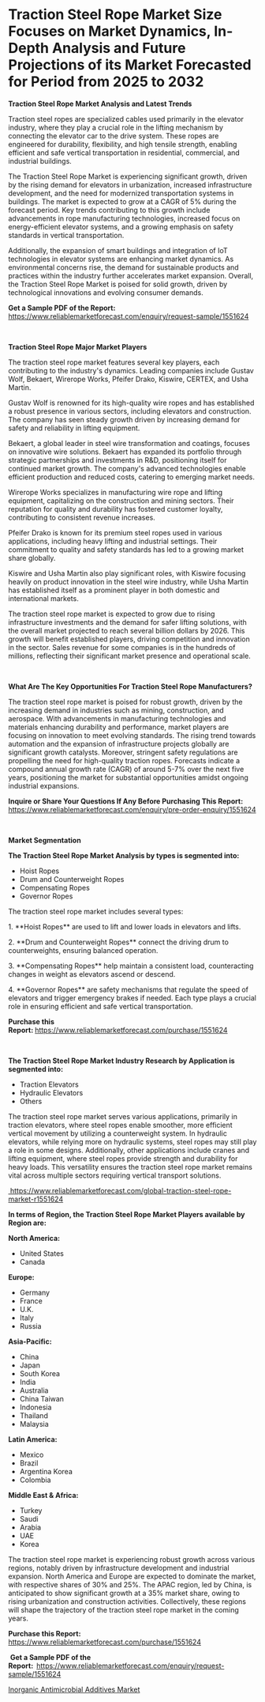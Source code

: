 <p><h1>Traction Steel Rope Market Size Focuses on Market Dynamics, In-Depth Analysis and Future Projections of its Market Forecasted for Period from 2025 to 2032</h1></p><p><strong>Traction Steel Rope Market Analysis and Latest Trends</strong></p>
<p><p>Traction steel ropes are specialized cables used primarily in the elevator industry, where they play a crucial role in the lifting mechanism by connecting the elevator car to the drive system. These ropes are engineered for durability, flexibility, and high tensile strength, enabling efficient and safe vertical transportation in residential, commercial, and industrial buildings.</p><p>The Traction Steel Rope Market is experiencing significant growth, driven by the rising demand for elevators in urbanization, increased infrastructure development, and the need for modernized transportation systems in buildings. The market is expected to grow at a CAGR of 5% during the forecast period. Key trends contributing to this growth include advancements in rope manufacturing technologies, increased focus on energy-efficient elevator systems, and a growing emphasis on safety standards in vertical transportation.</p><p>Additionally, the expansion of smart buildings and integration of IoT technologies in elevator systems are enhancing market dynamics. As environmental concerns rise, the demand for sustainable products and practices within the industry further accelerates market expansion. Overall, the Traction Steel Rope Market is poised for solid growth, driven by technological innovations and evolving consumer demands.</p></p>
<p><strong>Get a Sample PDF of the Report:&nbsp;</strong> <a href="https://www.reliablemarketforecast.com/enquiry/request-sample/1551624?utm_campaign=3194&utm_medium=2&utm_source=Github&utm_content=ia&utm_term=02042025&utm_id=traction-steel-rope">https://www.reliablemarketforecast.com/enquiry/request-sample/1551624</a></p>
<p>&nbsp;</p>
<p><strong>Traction Steel Rope Major Market Players</strong></p>
<p><p>The traction steel rope market features several key players, each contributing to the industry's dynamics. Leading companies include Gustav Wolf, Bekaert, Wirerope Works, Pfeifer Drako, Kiswire, CERTEX, and Usha Martin. </p><p>Gustav Wolf is renowned for its high-quality wire ropes and has established a robust presence in various sectors, including elevators and construction. The company has seen steady growth driven by increasing demand for safety and reliability in lifting equipment. </p><p>Bekaert, a global leader in steel wire transformation and coatings, focuses on innovative wire solutions. Bekaert has expanded its portfolio through strategic partnerships and investments in R&D, positioning itself for continued market growth. The company's advanced technologies enable efficient production and reduced costs, catering to emerging market needs.</p><p>Wirerope Works specializes in manufacturing wire rope and lifting equipment, capitalizing on the construction and mining sectors. Their reputation for quality and durability has fostered customer loyalty, contributing to consistent revenue increases.</p><p>Pfeifer Drako is known for its premium steel ropes used in various applications, including heavy lifting and industrial settings. Their commitment to quality and safety standards has led to a growing market share globally.</p><p>Kiswire and Usha Martin also play significant roles, with Kiswire focusing heavily on product innovation in the steel wire industry, while Usha Martin has established itself as a prominent player in both domestic and international markets.</p><p>The traction steel rope market is expected to grow due to rising infrastructure investments and the demand for safer lifting solutions, with the overall market projected to reach several billion dollars by 2026. This growth will benefit established players, driving competition and innovation in the sector. Sales revenue for some companies is in the hundreds of millions, reflecting their significant market presence and operational scale.</p></p>
<p>&nbsp;</p>
<p><strong>What Are The Key Opportunities For Traction Steel Rope Manufacturers?</strong></p>
<p><p>The traction steel rope market is poised for robust growth, driven by the increasing demand in industries such as mining, construction, and aerospace. With advancements in manufacturing technologies and materials enhancing durability and performance, market players are focusing on innovation to meet evolving standards. The rising trend towards automation and the expansion of infrastructure projects globally are significant growth catalysts. Moreover, stringent safety regulations are propelling the need for high-quality traction ropes. Forecasts indicate a compound annual growth rate (CAGR) of around 5-7% over the next five years, positioning the market for substantial opportunities amidst ongoing industrial expansions.</p></p>
<p><strong>Inquire or Share Your Questions If Any Before Purchasing This Report:</strong> <a href="https://www.reliablemarketforecast.com/enquiry/pre-order-enquiry/1551624?utm_campaign=3194&utm_medium=2&utm_source=Github&utm_content=ia&utm_term=02042025&utm_id=traction-steel-rope">https://www.reliablemarketforecast.com/enquiry/pre-order-enquiry/1551624</a></p>
<p>&nbsp;</p>
<p><strong>Market Segmentation</strong></p>
<p><strong>The Traction Steel Rope Market Analysis by types is segmented into:</strong></p>
<p><ul><li>Hoist Ropes</li><li>Drum and Counterweight Ropes</li><li>Compensating Ropes</li><li>Governor Ropes</li></ul></p>
<p><p>The traction steel rope market includes several types: </p><p>1. **Hoist Ropes** are used to lift and lower loads in elevators and lifts.</p><p>2. **Drum and Counterweight Ropes** connect the driving drum to counterweights, ensuring balanced operation. </p><p>3. **Compensating Ropes** help maintain a consistent load, counteracting changes in weight as elevators ascend or descend. </p><p>4. **Governor Ropes** are safety mechanisms that regulate the speed of elevators and trigger emergency brakes if needed. Each type plays a crucial role in ensuring efficient and safe vertical transportation.</p></p>
<p><strong>Purchase this Report:&nbsp;</strong><a href="https://www.reliablemarketforecast.com/purchase/1551624?utm_campaign=3194&utm_medium=2&utm_source=Github&utm_content=ia&utm_term=02042025&utm_id=traction-steel-rope">https://www.reliablemarketforecast.com/purchase/1551624</a></p>
<p>&nbsp;</p>
<p><strong>The Traction Steel Rope Market Industry Research by Application is segmented into:</strong></p>
<p><ul><li>Traction Elevators</li><li>Hydraulic Elevators</li><li>Others</li></ul></p>
<p><p>The traction steel rope market serves various applications, primarily in traction elevators, where steel ropes enable smoother, more efficient vertical movement by utilizing a counterweight system. In hydraulic elevators, while relying more on hydraulic systems, steel ropes may still play a role in some designs. Additionally, other applications include cranes and lifting equipment, where steel ropes provide strength and durability for heavy loads. This versatility ensures the traction steel rope market remains vital across multiple sectors requiring vertical transport solutions.</p></p>
<p><a href="https://www.reliablemarketforecast.com/global-traction-steel-rope-market-r1551624?utm_campaign=3194&utm_medium=2&utm_source=Github&utm_content=ia&utm_term=02042025&utm_id=traction-steel-rope">&nbsp;https://www.reliablemarketforecast.com/global-traction-steel-rope-market-r1551624</a></p>
<p><strong>In terms of Region, the Traction Steel Rope Market Players available by Region are:</strong></p>
<p>
    <p> <strong> North America: </strong>
        <ul>
            <li>United States</li>
            <li>Canada</li>
        </ul>
        </p> 
    <p> <strong> Europe: </strong>
        <ul>
            <li>Germany</li>
            <li>France</li>
            <li>U.K.</li>
            <li>Italy</li>
            <li>Russia</li>
        </ul>
        </p> 
    <p> <strong> Asia-Pacific: </strong>
        <ul>
            <li>China</li>
            <li>Japan</li>
            <li>South Korea</li>
            <li>India</li>
            <li>Australia</li>
            <li>China Taiwan</li>
            <li>Indonesia</li>
            <li>Thailand</li>
            <li>Malaysia</li>
        </ul>
        </p> 
    <p> <strong> Latin America: </strong>
        <ul>
            <li>Mexico</li>
            <li>Brazil</li>
            <li>Argentina Korea</li>
            <li>Colombia</li>
        </ul>
        </p> 
    <p> <strong> Middle East & Africa: </strong>
        <ul>
            <li>Turkey</li>
            <li>Saudi</li>
            <li>Arabia</li>
            <li>UAE</li>
            <li>Korea</li>
        </ul>
    </p>
    </p>
<p><p>The traction steel rope market is experiencing robust growth across various regions, notably driven by infrastructure development and industrial expansion. North America and Europe are expected to dominate the market, with respective shares of 30% and 25%. The APAC region, led by China, is anticipated to show significant growth at a 35% market share, owing to rising urbanization and construction activities. Collectively, these regions will shape the trajectory of the traction steel rope market in the coming years.</p></p>
<p><strong>Purchase this Report: </strong><a href="https://www.reliablemarketforecast.com/purchase/1551624?utm_campaign=3194&utm_medium=2&utm_source=Github&utm_content=ia&utm_term=02042025&utm_id=traction-steel-rope">https://www.reliablemarketforecast.com/purchase/1551624</a></p>
<p>&nbsp;<strong>Get a Sample PDF of the Report:&nbsp;&nbsp;</strong><a href="https://www.reliablemarketforecast.com/enquiry/request-sample/1551624?utm_campaign=3194&utm_medium=2&utm_source=Github&utm_content=ia&utm_term=02042025&utm_id=traction-steel-rope">https://www.reliablemarketforecast.com/enquiry/request-sample/1551624</a></p>
<p><strong></strong></p>
<p><p><a href="https://github.com/arvelm4nthig/Market-Research-Report-List-1/blob/main/inorganic-antimicrobial-additives-market.md?utm_campaign=3194&utm_medium=2&utm_source=Github&utm_content=ia&utm_term=02042025&utm_id=traction-steel-rope">Inorganic Antimicrobial Additives Market</a></p></p>